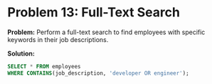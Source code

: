 # Problem 13: Full-Text Search

**Problem:** Perform a full-text search to find employees with specific keywords in their job descriptions.

**Solution:**
```sql
SELECT * FROM employees
WHERE CONTAINS(job_description, 'developer OR engineer');
